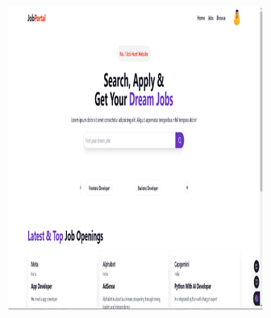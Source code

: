 <img src="https://github.com/Code2With-Pratik/Job-Portal/blob/main/image.png?raw=true" alt="Girl in a jacket"  height="600">
